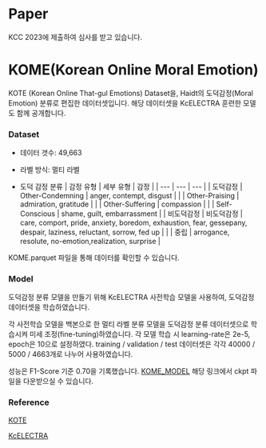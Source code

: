 # Paper
KCC 2023에 제출하여 심사를 받고 있습니다.

# KOME(Korean Online Moral Emotion)
KOTE (Korean Online That-gul Emotions) Dataset을, Haidt의 도덕감정(Moral Emotion) 분류로 편집한 데이터셋입니다.
해당 데이터셋을 KcELECTRA 훈련한 모델도 함께 공개합니다.

### Dataset
- 데이터 갯수: 49,663

- 라벨 방식: 멀티 라벨

- 도덕 감정 분류
| 감정 유형 | 세부 유형 | 감정 |
| --- | --- | --- |
| 도덕감정 | Other-Condemning | anger, contempt, disgust |
|  | Other-Praising | admiration, gratitude |
|  | Other-Suffering | compassion |
|  | Self-Conscious | shame, guilt, embarrassment |
| 비도덕감정 | 비도덕감정 | care, comport, pride, anxiety, boredom, exhaustion, fear, gessepany, despair, laziness, reluctant, sorrow, fed up |
|  | 중립 | arrogance, resolute, no-emotion,realization, surprise |

KOME.parquet 파일을 통해 데이터를 확인할 수 있습니다.

### Model 
도덕감정 분류 모델을 만들기 위해 KcELECTRA  사전학습 모델을 사용하여, 도덕감정 데이터셋을 학습하였습니다. 

각 사전학습 모델을 백본으로 한 멀티 라벨 분류 모델을 도덕감정 분류 데이터셋으로 학습시켜 미세 조정(fine-tuning)하였습니다. 각 모델 학습 시 learning-rate은 2e-5, epoch은 10으로 설정하였다. training / validation / test 데이터셋은 각각 40000 / 5000 / 4663개로 나누어 사용하였습니다.

성능은 F1-Score 기준 0.70을 기록했습니다.
[KOME_MODEL](https://huggingface.co/kjhkjh95/KOME) 해당 링크에서 ckpt 파일을 다운받으실 수 있습니다.

### Reference
[KOTE](https://github.com/username/my-repository)

[KcELECTRA](https://github.com/Beomi/KcELECTRA)
